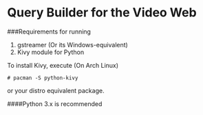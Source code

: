 # Query Builder for the Video Web

###Requirements for running
1. gstreamer (Or its Windows-equivalent)
2.  Kivy module for Python

To install Kivy, execute (On Arch Linux)

`# pacman -S python-kivy`

or your distro equivalent package.

####Python 3.x is recommended
